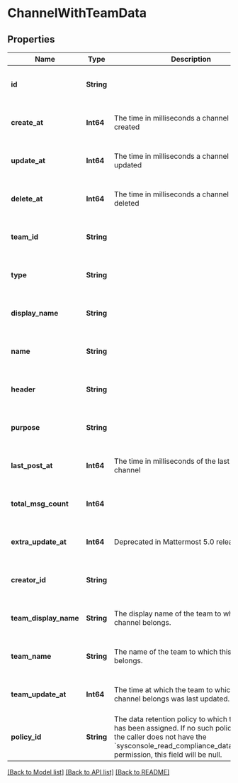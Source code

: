# ChannelWithTeamData


## Properties
Name | Type | Description | Notes
------------ | ------------- | ------------- | -------------
**id** | **String** |  | [optional] [default to nothing]
**create_at** | **Int64** | The time in milliseconds a channel was created | [optional] [default to nothing]
**update_at** | **Int64** | The time in milliseconds a channel was last updated | [optional] [default to nothing]
**delete_at** | **Int64** | The time in milliseconds a channel was deleted | [optional] [default to nothing]
**team_id** | **String** |  | [optional] [default to nothing]
**type** | **String** |  | [optional] [default to nothing]
**display_name** | **String** |  | [optional] [default to nothing]
**name** | **String** |  | [optional] [default to nothing]
**header** | **String** |  | [optional] [default to nothing]
**purpose** | **String** |  | [optional] [default to nothing]
**last_post_at** | **Int64** | The time in milliseconds of the last post of a channel | [optional] [default to nothing]
**total_msg_count** | **Int64** |  | [optional] [default to nothing]
**extra_update_at** | **Int64** | Deprecated in Mattermost 5.0 release | [optional] [default to nothing]
**creator_id** | **String** |  | [optional] [default to nothing]
**team_display_name** | **String** | The display name of the team to which this channel belongs. | [optional] [default to nothing]
**team_name** | **String** | The name of the team to which this channel belongs. | [optional] [default to nothing]
**team_update_at** | **Int64** | The time at which the team to which this channel belongs was last updated. | [optional] [default to nothing]
**policy_id** | **String** | The data retention policy to which this team has been assigned. If no such policy exists, or the caller does not have the &#x60;sysconsole_read_compliance_data_retention&#x60; permission, this field will be null. | [optional] [default to nothing]


[[Back to Model list]](../README.md#models) [[Back to API list]](../README.md#api-endpoints) [[Back to README]](../README.md)


